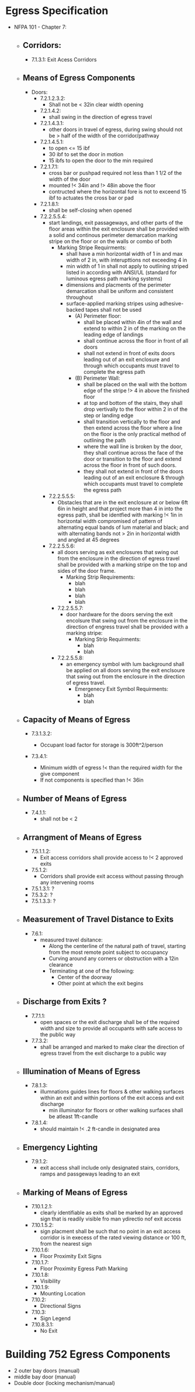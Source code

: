 # Egress Specification
 - NFPA 101 - Chapter 7:

    - ## Corridors:
      - 7.1.3.1: Exit Acess Corridors

    - ## Means of Egress Components
      - Doors:
          - 7.2.1.2.3.2: 
            - Shall not be < 32in clear width opening
          - 7.2.1.4.2: 
            - shall swing in the direction of egress travel
          - 7.2.1.4.3.1: 
            - other doors in travel of egress, during swing should not be > half of the width of the corridor/pathway
          - 7.2.1.4.5.1: 
            -  to open <= 15 ibf
            -  30 ibf to set the door in motion 
            -  15 ibfs to open the door to the min required
          - 7.2.1.7.1: 
            - cross bar or pushpad required not less than 1 1/2 of the width of the door 
            - mounted !< 34in and !> 48in above the floor 
            - contructed where the horizontal fore is not to exceend 15 ibf to actuates the cross bar or pad 
          - 7.2.1.8.1:
            - shall be self-closing when opened
          - 7.2.2.5.5.4:
            - start landings, exit passageways, and other parts of the floor areas within the exit enclosure shall be provided with a solid and continous perimeter demarcation marking stripe on the floor or on the walls or combo of both
              - Marking Stripe Requirments:
                - shall have a min horizontal width of 1 in and max width of 2 in, with interupttions not exceeding 4 in
                - min width of 1 in shall not apply to outlining striped listed in according with ANSI/UL (standard for luminous egress path marking systems)
                - dimensions and placments of the perimeter demarcation shall be uniform and consistent throughout
                - surface-applied marking stripes using adhesive-backed tapes shall not be used
                  - (A) Perimeter floor:
                    - shall be placed within 4in of the wall and extend to within 2 in of the marking on the leading edge of landings
                    - shall continue across the floor in front of all doors
                    - shall not extend in front of exits doors leading out of an exit enclosure and through which occupants must travel to complete the egress path
                  - (B) Perimeter Wall:
                    - shall be placed on the wall with the bottom edge of the stripe !> 4 in above the finished floor
                    - at top and bottom of the stairs, they shall drop vertivally to the floor within 2 in of the step or landing edge
                    - shall transition vertically to the floor and then extend across the floor where a line on the floor is the only practical method of outlining the path
                    - where the wall line is broken by the door, they shall continue across the face of the door or transition to the floor and extend across the floor in front of such doors.
                    - they shall not extend in front of the doors leading out of an exit enclosure & through which occupants must travel to complete the egress path
            - 7.2.2.5.5.5:
              - Obstacles that are in the exit enclosure at or below 6ft 6in in height and that project more than 4 in into the egress path, shall be identfied with marking !< 1in in horizontal width compromised of pattern of alternating equal bands of lum material and black; and with alternating bands not > 2in in horizontal width and angled at 45 degrees
            - 7.2.2.5.5.6: 
              - all doors serving as exit enclosures that swing out from the enclosure in the direction of egress travel shall be provided with a marking stripe on the top and sides of the door frame.
                - Marking Strip Requirements:
                  - blah
                  - blah
                  - blah
                  - blah
              - 7.2.2.5.5.7:
                - door hardware for the doors serving the exit encolsure that swing out from the enclosure in the direction of engress travel shall be provided with a marking stripe:
                  - Marking Strip Requirments:
                    - blah
                    - blah
              - 7.2.2.5.5.8: 
                - an emergency symbol with lum background shall be applied on all doors serving the exit enclsoure that swing out from the enclosure in the direction of egress travel.
                  - Emergenecy Exit Symbol Requirments:
                    - blah
                    - blah    

    - ## Capacity of Means of Egress
      - 7.3.1.3.2: 
        - Occupant load factor for storage is 300ft^2/person

      - 7.3.4.1: 
        - Minimum width of egress !< than the required width for the give component
        - If not components is specified than !< 36in 

    - ## Number of Means of Egress
      - 7.4.1.1:
        - shall not be < 2

    - ## Arrangment of Means of Egress
      - 7.5.1.1.2:
        - Exit access corridors shall provide access to !< 2 approved exits
      - 7.5.1.2:
        - Corridors shall provide exit access without passing through any intervening rooms 
      - 7.5.1.3.1: ?
      - 7.5.3.2: ? 
      - 7.5.1.3.3: ?

    - ## Measurement of Travel Distance to Exits
      - 7.6.1:
        - measured travel dsitance:
          - Along the centerline of the natural path of travel, starting from the most remote point subject to occupancy
          - Curving around any corners or obstruction with a 12in clearance
          - Terminating at one of the following:
            - Center of the doorway
            - Other point at which the exit begins

    - ## Discharge from Exits ?
      - 7.7.1.1:
        - open spaces or the exit discharge shall be of the required width and size to provide all occupants with safe access to the public way
      - 7.7.3.2:
        - shall be arranged and marked to make clear the direction of egress travel from the exit discharge to a public way

    - ## Illumination of Means of Egress
      - 7.8.1.3:
        - illumnations guides lines for floors & other walking surfaces within an exit and within portions of the exit access and exit discharge
          - min illuminator for floors or other walking surfaces shall be atleast 1ft-candle 
      - 7.8.1.4:
        - should maintain !< .2 ft-candle in designated area 

    - ## Emergency Lighting
      - 7.9.1.2:
        - exit access shall include only designated stairs, corridors, ramps and passgeways leading to an exit

    - ## Marking of Means of Egress
      - 7.10.1.2.1:
        - clearly identifiable as exits shall be marked by an approved sign that is readily visible fro man ydirectio nof exit access
      - 7.10.1.5.2: 
        - sign placment shall be such that no point in an exit access corridor is in execess of the rated viewing distance or 100 ft, from the nearest sign
      - 7.10.1.6:
        - Floor Proximity Exit Signs
      - 7.10.1.7:
        - Floor Proximity Egress Path Marking 
      - 7.10.1.8:
        - Visibility
      - 7.10.1.9:
        - Mounting Location
      - 7.10.2:
        - Directional Signs
      - 7.10.3:
        - Sign Legend
      - 7.10.8.3.1:
        - No Exit 



# Building 752 Egress Components 
  - 2 outer bay doors (manual)
  - middle bay door (manual)
  - Double door (locking mechanism/manual)